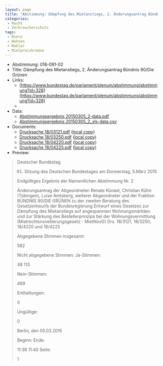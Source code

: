 ```yaml
---
layout: page
title: "Abstimmung: Dämpfung des Mietanstiegs, 2. Änderungsantrag Bündnis 90/Die Grünen"
categories:
 - Recht
 - Verbraucherschutz
tags:
 - Miete
 - Wohnen
 - Makler
 - Mietpreisbremse
---
```


* Abstimmung: 018-091-02
* Title: Dämpfung des Mietanstiegs, 2. Änderungsantrag Bündnis 90/Die Grünen
* Links: 
    * [https://www.bundestag.de/parlament/plenum/abstimmung/abstimmung?id=328](https://www.bundestag.de/parlament/plenum/abstimmung/abstimmung?id=328)
    * 
* Data: 
    * [Abstimmungsergebnis 20150305_2-data.pdf](/res/abstimmungsliste/20150305_2-data.pdf)
    * [Abstimmungsergebnis 20150305_2_xls-data.csv](/res/abstimmungsliste/analyses/20150305_2_xls-data.csv)
* Documents: 
    * [Drucksache 18/03121.pdf](http://dip21.bundestag.de/dip21/btd/18/031/1803121.pdf) ([local copy](/res/abstimmungsdaten/018-091-02/1803121.pdf))
    * [Drucksache 18/03250.pdf](http://dip21.bundestag.de/dip21/btd/18/032/1803250.pdf) ([local copy](/res/abstimmungsdaten/018-091-02/1803250.pdf))
    * [Drucksache 18/04220.pdf](http://dip21.bundestag.de/dip21/btd/18/042/1804220.pdf) ([local copy](/res/abstimmungsdaten/018-091-02/1804220.pdf))
    * [Drucksache 18/04225.pdf](http://dip21.bundestag.de/dip21/btd/18/042/1804225.pdf) ([local copy](/res/abstimmungsdaten/018-091-02/1804225.pdf))
* Preview: 
> Deutscher Bundestag
> 
> 91. Sitzung des Deutschen Bundestages
> am Donnerstag, 5.März 2015
> 
> Endgültiges Ergebnis der Namentlichen Abstimmung Nr. 2
> 
> Änderungsantrag der Abgeordneten Renate Künast, Christian Kühn (Tübingen), Luise
> Amtsberg, weiterer Abgeordneter und der Fraktion BÜNDNIS 90/DIE GRÜNEN
> zu der zweiten Beratung des Gesetzentwurfs der Bundesregierung
> Entwurf eines Gesetzes zur Dämpfung des Mietanstiegs auf angespannten
> Wohnungsmärkten und zur Stärkung des Bestellerprinzips bei der Wohnungsvermittlung
> (Mietrechtsnovellierungsgesetz - MietNovG)
> Drs. 18/3121, 18/3250, 18/4220 und 18/4225
> 
> Abgegebene Stimmen insgesamt:
> 
> 582
> 
> Nicht abgegebene Stimmen:
> Ja-Stimmen:
> 
> 48
> 113
> 
> Nein-Stimmen:
> 
> 469
> 
> Enthaltungen:
> 
> 0
> 
> Ungültige:
> 
> 0
> 
> Berlin, den 05.03.2015
> 
> Beginn:
> Ende:
> 
> 11:36
> 11:40
> Seite:
> 
> 1
> 
> 
